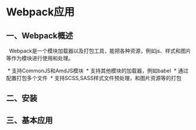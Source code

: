 # Webpack应用
## 一、Webpack概述
   Webpack是一个模块加载器以及打包工具，能把各种资源，例如js、样式和图片等作为模块进行使用和处理。

  * 支持CommonJS和AmdJS模块
  * 支持其他模块的加载器，例如babel
  * 通过配置打包多个文件
  * 支持SCSS,SASS样式文件预处理，和图片资源等的打包
## 二、安装
## 三、基本应用
